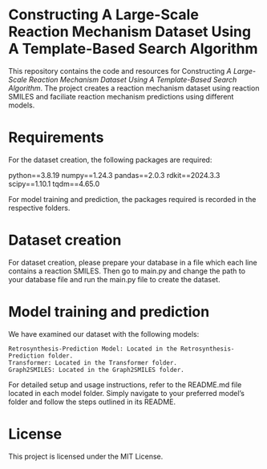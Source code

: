 # Constructing A Large-Scale Reaction Mechanism Dataset Using A Template-Based Search Algorithm
This repository contains the code and resources for Constructing *A Large-Scale Reaction Mechanism Dataset Using A Template-Based Search Algorithm*. The project creates a reaction mechanism dataset using reaction SMILES and faciliate reaction mechanism predictions using different models.

# Requirements
For the dataset creation, the following packages are required:

python==3.8.19
numpy==1.24.3
pandas==2.0.3
rdkit==2024.3.3
scipy==1.10.1
tqdm==4.65.0

For model training and prediction, the packages required is recorded in the respective folders.

# Dataset creation
For dataset creation, please prepare your database in a file which each line contains a reaction SMILES. Then go to main.py and change the path to your database file and run the main.py file to create the dataset.

# Model training and prediction
We have examined our dataset with the following models:

    Retrosynthesis-Prediction Model: Located in the Retrosynthesis-Prediction folder.
    Transformer: Located in the Transformer folder.
    Graph2SMILES: Located in the Graph2SMILES folder.

For detailed setup and usage instructions, refer to the README.md file located in each model folder. Simply navigate to your preferred model’s folder and follow the steps outlined in its README.

# License
This project is licensed under the MIT License.